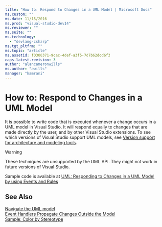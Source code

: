 ```yaml
---
title: "How to: Respond to Changes in a UML Model | Microsoft Docs"
ms.custom: ""
ms.date: 11/15/2016
ms.prod: "visual-studio-dev14"
ms.reviewer: ""
ms.suite: ""
ms.technology: 
  - "devlang-csharp"
ms.tgt_pltfrm: ""
ms.topic: "article"
ms.assetid: f0300371-9cac-4def-a3f5-7d7b62dcd6f3
caps.latest.revision: 3
author: "alancameronwills"
ms.author: "awills"
manager: "kamrani"
---
```

# How to: Respond to Changes in a UML Model
It is possible to write code that is executed whenever a change occurs in a UML model in Visual Studio. It will respond equally to changes that are made directly by the user, and by other Visual Studio extensions. To see which versions of Visual Studio support UML models, see [Version support for architecture and modeling tools](../modeling/what-s-new-for-design-in-visual-studio.md#VersionSupport).  
  
> [!WARNING]
>  These techniques are unsupported by the UML API. They might not work in future versions of Visual Studio.  
  
 Sample code is available at [UML: Responding to Changes in a UML Model by using Events and Rules](http://code.msdn.microsoft.com/UML-Responding-to-changes-c024cd4b)  
  
## See Also  
 [Navigate the UML model](../modeling/navigate-the-uml-model.md)   
 [Event Handlers Propagate Changes Outside the Model](../modeling/event-handlers-propagate-changes-outside-the-model.md)   
 [Sample: Color by Stereotype](http://go.microsoft.com/fwlink/?LinkId=213841)